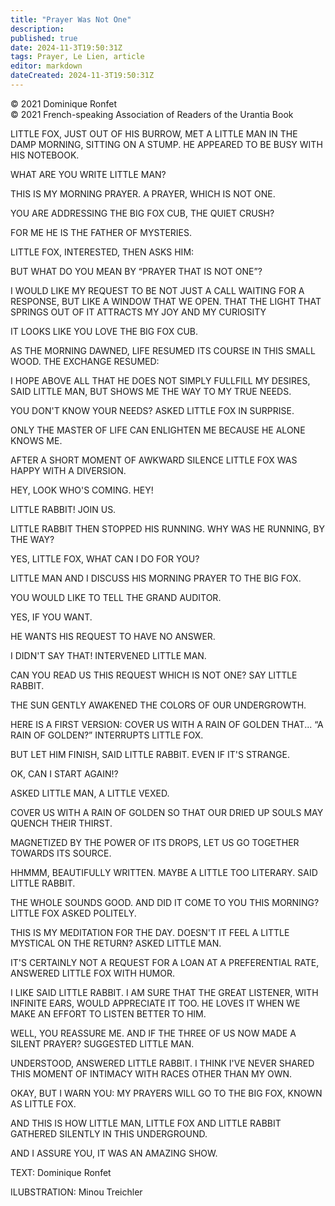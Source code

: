 ```yaml
---
title: "Prayer Was Not One"
description: 
published: true
date: 2024-11-3T19:50:31Z
tags: Prayer, Le Lien, article
editor: markdown
dateCreated: 2024-11-3T19:50:31Z
---
```


<p class="v-card v-sheet theme--light grey lighten-3 px-2">© 2021 Dominique Ronfet<br>© 2021 French-speaking Association of Readers of the Urantia Book</p>


LITTLE FOX, JUST OUT OF HIS BURROW, MET A LITTLE MAN IN THE DAMP MORNING, SITTING ON A STUMP. HE APPEARED TO BE BUSY WITH HIS NOTEBOOK.

WHAT ARE YOU WRITE LITTLE MAN?

THIS IS MY MORNING PRAYER. A PRAYER, WHICH IS NOT ONE.

YOU ARE ADDRESSING THE BIG FOX CUB,
THE QUIET CRUSH?

FOR ME HE IS THE FATHER OF MYSTERIES.

LITTLE FOX, INTERESTED, THEN ASKS HIM:

BUT WHAT DO YOU MEAN BY “PRAYER THAT IS NOT ONE”?

I WOULD LIKE MY REQUEST TO BE NOT JUST A CALL WAITING FOR A RESPONSE, BUT LIKE A WINDOW THAT WE OPEN. THAT THE LIGHT THAT SPRINGS OUT OF IT ATTRACTS MY JOY AND MY CURIOSITY

IT LOOKS LIKE YOU LOVE THE BIG FOX CUB.

AS THE MORNING DAWNED, LIFE RESUMED ITS COURSE IN THIS SMALL WOOD. THE EXCHANGE RESUMED:

I HOPE ABOVE ALL THAT HE DOES NOT SIMPLY FULLFILL MY DESIRES, SAID LITTLE MAN, BUT SHOWS ME THE WAY TO MY TRUE NEEDS.

YOU DON'T KNOW YOUR NEEDS? ASKED LITTLE FOX IN SURPRISE.

ONLY THE MASTER OF LIFE CAN ENLIGHTEN ME BECAUSE HE ALONE KNOWS ME.

AFTER A SHORT MOMENT OF AWKWARD SILENCE LITTLE FOX WAS HAPPY WITH A DIVERSION.

HEY, LOOK WHO'S COMING. HEY!

LITTLE RABBIT! JOIN US.

LITTLE RABBIT THEN STOPPED HIS RUNNING. WHY WAS HE RUNNING, BY THE WAY?

YES, LITTLE FOX, WHAT CAN I DO FOR YOU?

LITTLE MAN AND I DISCUSS HIS MORNING PRAYER TO THE BIG FOX.

YOU WOULD LIKE TO TELL THE GRAND AUDITOR.

YES, IF YOU WANT.

HE WANTS HIS REQUEST TO HAVE NO ANSWER.

I DIDN'T SAY THAT! INTERVENED LITTLE MAN.

CAN YOU READ US THIS REQUEST WHICH IS NOT ONE? SAY LITTLE RABBIT.

THE SUN GENTLY AWAKENED THE COLORS OF OUR UNDERGROWTH.

HERE IS A FIRST VERSION: COVER US WITH A RAIN OF GOLDEN THAT...
“A RAIN OF GOLDEN?” INTERRUPTS LITTLE FOX.

BUT LET HIM FINISH, SAID LITTLE RABBIT. EVEN IF IT'S STRANGE.

OK, CAN I START AGAIN!?

ASKED LITTLE MAN, A LITTLE VEXED.

COVER US WITH A RAIN OF GOLDEN SO THAT OUR DRIED UP SOULS MAY QUENCH THEIR THIRST.

MAGNETIZED BY THE POWER OF ITS DROPS, LET US GO TOGETHER TOWARDS ITS SOURCE.

HHMMM, BEAUTIFULLY WRITTEN. MAYBE A LITTLE TOO LITERARY. SAID LITTLE RABBIT.

THE WHOLE SOUNDS GOOD. AND DID IT COME TO YOU THIS MORNING? LITTLE FOX ASKED POLITELY.

THIS IS MY MEDITATION FOR THE DAY. DOESN'T IT FEEL A LITTLE MYSTICAL ON THE RETURN? ASKED LITTLE MAN.

IT'S CERTAINLY NOT A REQUEST FOR A LOAN AT A PREFERENTIAL RATE, ANSWERED LITTLE FOX WITH HUMOR.

I LIKE SAID LITTLE RABBIT. I AM SURE THAT THE GREAT LISTENER, WITH INFINITE EARS, WOULD APPRECIATE IT TOO. HE LOVES IT WHEN WE MAKE AN EFFORT TO LISTEN BETTER TO HIM.

WELL, YOU REASSURE ME. AND IF THE THREE OF US NOW MADE A SILENT PRAYER? SUGGESTED LITTLE MAN.

UNDERSTOOD, ANSWERED LITTLE RABBIT. I THINK I'VE NEVER SHARED THIS MOMENT OF INTIMACY WITH RACES OTHER THAN MY OWN.

OKAY, BUT I WARN YOU: MY PRAYERS WILL GO TO THE BIG FOX, KNOWN AS LITTLE FOX.

AND THIS IS HOW LITTLE MAN, LITTLE FOX AND LITTLE RABBIT GATHERED SILENTLY IN THIS UNDERGROUND.

AND I ASSURE YOU, IT WAS AN AMAZING SHOW.

TEXT: Dominique Ronfet

ILUBSTRATION: Minou Treichler

